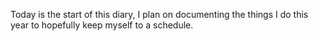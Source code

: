 Today is the start of this diary, I plan on documenting the things I do this year to hopefully keep myself to a schedule. 
